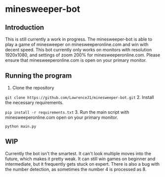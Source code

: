 # minesweeper-bot

## Introduction

This is still currently a work in progress.
The minesweeper-bot is able to play a game of minesweeper on minesweeperonline.com and win with decent speed.
This bot currently only works on monitors with resolution 1920x1080, and settings of zoom 200% for minesweeperonline.com.
Please ensure that minesweeperonline.com is open on your primary monitor.

## Running the program

1. Clone the repository

`git clone https://github.com/LawrenceJ1/minesweeper-bot.git` 2. Install the necessary requirements.

`pip install -r requirements.txt` 3. Run the main script with minesweeperonline.com open on your primary monitor.

`python main.py`

## WIP

Currently the bot isn't the smartest. It can't look multiple moves into the future, which makes it pretty weak. It can still win games on beginner and intermediate, but it frequently gets stuck on expert. There is also a bug with the number detection, as sometimes the number 4 is processed as 8.
